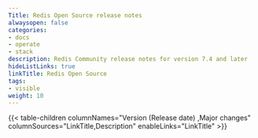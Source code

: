 ```yaml
---
Title: Redis Open Source release notes
alwaysopen: false
categories:
- docs
- operate
- stack
description: Redis Community release notes for version 7.4 and later
hideListLinks: true
linkTitle: Redis Open Source
tags:
- visible
weight: 10
---
```

{{< table-children columnNames="Version&nbsp;(Release&nbsp;date)&nbsp;,Major&nbsp;changes" columnSources="LinkTitle,Description" enableLinks="LinkTitle" >}}

